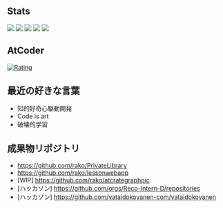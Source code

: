 ## Stats

![](http://github-profile-summary-cards.vercel.app/api/cards/profile-details?username=rako&theme=gruvbox)
![](http://github-profile-summary-cards.vercel.app/api/cards/repos-per-language?username=rako&theme=gruvbox)
![](http://github-profile-summary-cards.vercel.app/api/cards/most-commit-language?username=rako&theme=gruvbox)
![](http://github-profile-summary-cards.vercel.app/api/cards/stats?username=rako&theme=gruvbox)
![](http://github-profile-summary-cards.vercel.app/api/cards/productive-time?username=rako&theme=gruvbox&utcOffset=9)

## AtCoder

[![Rating](https://badgen.org/img/atcoder/rako1/rating/algorithm?style=flat)](https://atcoder.jp/users/rako1?contestType=algo)

## 最近の好きな言葉

- 知的好奇心駆動開発
- Code is art
- 破壊的学習

## 成果物リポジトリ
- https://github.com/rako/PrivateLibrary
- https://github.com/rako/lessonwebapp
- [WIP] https://github.com/rako/atcrategraphpic
- [ハッカソン] https://github.com/orgs/Reco-Intern-D/repositories
- [ハッカソン] https://github.com/yataidokoyanen-com/yataidokoyanen